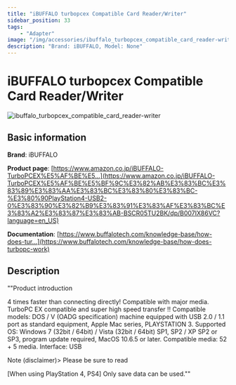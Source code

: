 ```yaml
---
title: "iBUFFALO turbopcex Compatible Card Reader/Writer"
sidebar_position: 33
tags:
    - "Adapter"
image: "/img/accessories/ibuffalo_turbopcex_compatible_card_reader-writer.png"
description: "Brand: iBUFFALO, Model: None"
---
```

# iBUFFALO turbopcex Compatible Card Reader/Writer

![ibuffalo_turbopcex_compatible_card_reader-writer](/img/accessories/ibuffalo_turbopcex_compatible_card_reader-writer.png)

## Basic information

**Brand**: iBUFFALO

**Product page**: [https://www.amazon.co.jp/iBUFFALO-TurboPCEX%E5%AF%BE%E5...](https://www.amazon.co.jp/iBUFFALO-TurboPCEX%E5%AF%BE%E5%BF%9C%E3%82%AB%E3%83%BC%E3%83%89%E3%83%AA%E3%83%BC%E3%83%80%E3%83%BC-%E3%80%90PlayStation4-USB2-0%E3%83%90%E3%82%B9%E3%83%91%E3%83%AF%E3%83%BC%E3%83%A2%E3%83%87%E3%83%AB-BSCR05TU2BK/dp/B007IX86VC?language=en_US)

**Documentation**: [https://www.buffalotech.com/knowledge-base/how-does-tur...](https://www.buffalotech.com/knowledge-base/how-does-turbopc-work)

## Description

""Product introduction

 4 times faster than connecting directly\! Compatible with major media\. TurboPC EX compatible and super high speed transfer \!\! Compatible models: DOS / V \(OADG specification\) machine equipped with USB 2\.0 / 1\.1 port as standard equipment, Apple Mac series, PLAYSTATION 3\. Supported OS: Windows 7 \(32bit / 64bit\) / Vista \(32bit / 64bit\) SP1, SP2 / XP SP2 or SP3, program update required, MacOS 10\.6\.5 or later\. Compatible media: 52 \+ 5 media\. Interface: USB

 

 Note \(disclaimer\)\> Please be sure to read

 \[When using PlayStation 4, PS4\] Only save data can be used\.""

